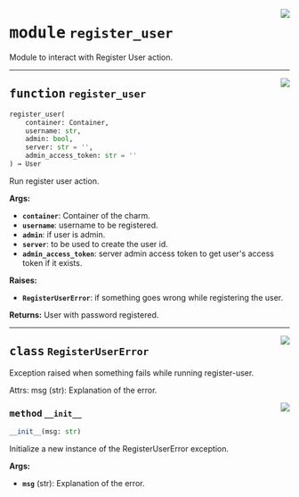<!-- markdownlint-disable -->

<a href="../src/actions/register_user.py#L0"><img align="right" style="float:right;" src="https://img.shields.io/badge/-source-cccccc?style=flat-square"></a>

# <kbd>module</kbd> `register_user`
Module to interact with Register User action. 


---

<a href="../src/actions/register_user.py#L38"><img align="right" style="float:right;" src="https://img.shields.io/badge/-source-cccccc?style=flat-square"></a>

## <kbd>function</kbd> `register_user`

```python
register_user(
    container: Container,
    username: str,
    admin: bool,
    server: str = '',
    admin_access_token: str = ''
) → User
```

Run register user action. 



**Args:**
 
 - <b>`container`</b>:  Container of the charm. 
 - <b>`username`</b>:  username to be registered. 
 - <b>`admin`</b>:  if user is admin. 
 - <b>`server`</b>:  to be used to create the user id. 
 - <b>`admin_access_token`</b>:  server admin access token to get user's access token if it exists. 



**Raises:**
 
 - <b>`RegisterUserError`</b>:  if something goes wrong while registering the user. 



**Returns:**
 User with password registered. 


---

<a href="../src/actions/register_user.py#L21"><img align="right" style="float:right;" src="https://img.shields.io/badge/-source-cccccc?style=flat-square"></a>

## <kbd>class</kbd> `RegisterUserError`
Exception raised when something fails while running register-user. 

Attrs:  msg (str): Explanation of the error. 

<a href="../src/actions/register_user.py#L28"><img align="right" style="float:right;" src="https://img.shields.io/badge/-source-cccccc?style=flat-square"></a>

### <kbd>method</kbd> `__init__`

```python
__init__(msg: str)
```

Initialize a new instance of the RegisterUserError exception. 



**Args:**
 
 - <b>`msg`</b> (str):  Explanation of the error. 





